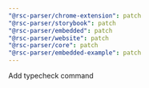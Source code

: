 ```yaml
---
"@rsc-parser/chrome-extension": patch
"@rsc-parser/storybook": patch
"@rsc-parser/embedded": patch
"@rsc-parser/website": patch
"@rsc-parser/core": patch
"@rsc-parser/embedded-example": patch
---
```


Add typecheck command
